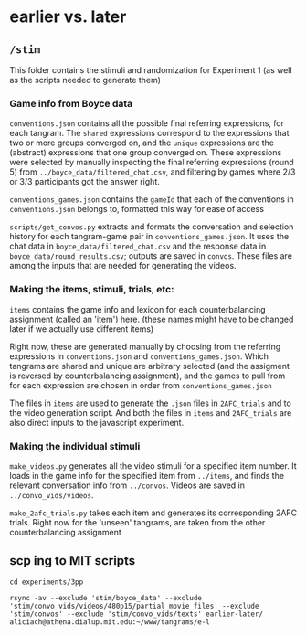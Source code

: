 # earlier vs. later 

## `/stim`

This folder contains the stimuli and randomization for Experiment 1 (as well as the scripts needed to generate them)

### Game info from Boyce data

`conventions.json` contains all the possible final referring expressions, for each tangram. The `shared` expressions correspond to the expressions that two or more groups converged on, and the `unique` expressions are the (abstract) expressions that one group converged on. These expressions were selected by manually inspecting the final referring expressions (round 5) from `../boyce_data/filtered_chat.csv`, and filtering by games where 2/3 or 3/3 participants got the answer right.

`conventions_games.json` contains the `gameId` that each of the conventions in `conventions.json` belongs to, formatted this way for ease of access

`scripts/get_convos.py` extracts and formats the conversation and selection history for each tangram-game pair in `conventions_games.json`. It uses the chat data in `boyce_data/filtered_chat.csv` and the response data in `boyce_data/round_results.csv`; outputs are saved in `convos`. These files are among the inputs that are needed for generating the videos.

### Making the items, stimuli, trials, etc:

`items` contains the game info and lexicon for each counterbalancing assignment (called an 'item') here. (these names might have to be changed later if we actually use different items)

Right now, these are generated manually by choosing from the referring expressions in `conventions.json` and `conventions_games.json`. Which tangrams are shared and unique are arbitrary selected (and the assigment is reversed by counterbalancing assignment), and the games to pull from for each expression are chosen in order from `conventions_games.json`

The files in `items` are used to generate the `.json` files in `2AFC_trials` and to the video generation script. And both the files in `items` and `2AFC_trials` are also direct inputs to the javascript experiment.

### Making the individual stimuli

`make_videos.py` generates all the video stimuli for a specified item number. It loads in the game info for the specified item from `../items`, and finds the relevant conversation info from `../convos`. Videos are saved in `../convo_vids/videos`.

`make_2afc_trials.py` takes each item and generates its corresponding 2AFC trials. Right now for the 'unseen' tangrams, are taken from the other counterbalancing assignment

## scp ing to MIT scripts

`cd experiments/3pp`

`rsync -av --exclude 'stim/boyce_data' --exclude 'stim/convo_vids/videos/480p15/partial_movie_files' --exclude 'stim/convos' --exclude 'stim/convo_vids/texts' earlier-later/ aliciach@athena.dialup.mit.edu:~/www/tangrams/e-l`
